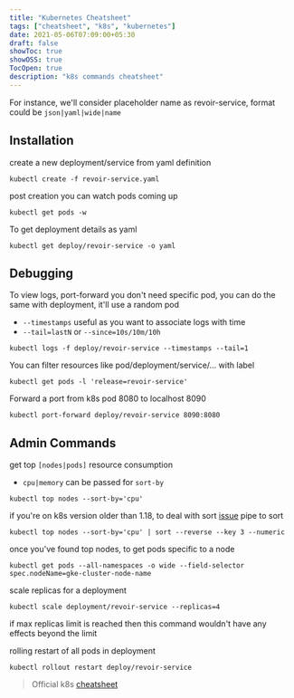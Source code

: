 ```yaml
---
title: "Kubernetes Cheatsheet"
tags: ["cheatsheet", "k8s", "kubernetes"]
date: 2021-05-06T07:09:00+05:30
draft: false
showToc: true
showOSS: true
TocOpen: true
description: "k8s commands cheatsheet"
---
```


For instance, we'll consider placeholder name as revoir-service, format could be `json|yaml|wide|name`
## Installation
create a new deployment/service from yaml definition
```shell
kubectl create -f revoir-service.yaml
```
post creation you can watch pods coming up
```shell
kubectl get pods -w
```
To get deployment details as yaml
```shell
kubectl get deploy/revoir-service -o yaml
```

## Debugging
To view logs, port-forward you don't need specific pod, you can do the same with deployment, it'll use a random pod
- `--timestamps` useful as you want to associate logs with time
- `--tail=lastN` or `--since=10s/10m/10h`
```shell
kubectl logs -f deploy/revoir-service --timestamps --tail=1
```

You can filter resources like pod/deployment/service/... with label
```shell
kubectl get pods -l 'release=revoir-service'
```
Forward a port from k8s pod 8080 to localhost 8090
```shell
kubectl port-forward deploy/revoir-service 8090:8080
```

## Admin Commands

get top `[nodes|pods]` resource consumption
- `cpu|memory` can be passed for `sort-by`
```shell
kubectl top nodes --sort-by='cpu'
```
if you're on k8s version older than 1.18, to deal with sort [issue](https://github.com/kubernetes/kubernetes/pull/82333) pipe to sort
```shell
kubectl top nodes --sort-by='cpu' | sort --reverse --key 3 --numeric
```
once you've found top nodes, to get pods specific to a node
```shell
kubectl get pods --all-namespaces -o wide --field-selector spec.nodeName=gke-cluster-node-name
```
scale replicas for a deployment
```shell
kubectl scale deployment/revoir-service --replicas=4
```
if max replicas limit is reached then this command wouldn't have any effects beyond the limit

rolling restart of all pods in deployment
```shell
kubectl rollout restart deploy/revoir-service
```

> Official k8s [cheatsheet](https://kubernetes.io/docs/reference/kubectl/cheatsheet/)
